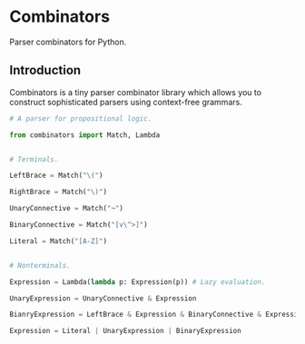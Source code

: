 # Combinators

Parser combinators for Python.

## Introduction

Combinators is a tiny parser combinator library which allows you to construct sophisticated parsers using context-free grammars.


```py
# A parser for propositional logic.

from combinators import Match, Lambda


# Terminals.

LeftBrace = Match("\(")

RightBrace = Match("\)")

UnaryConnective = Match("¬")

BinaryConnective = Match("[v\^>]")

Literal = Match("[A-Z]")


# Nonterminals.

Expression = Lambda(lambda p: Expression(p)) # Lazy evaluation.

UnaryExpression = UnaryConnective & Expression

BianryExpression = LeftBrace & Expression & BinaryConnective & Expression & RightBrace

Expression = Literal | UnaryExpression | BinaryExpression
```
